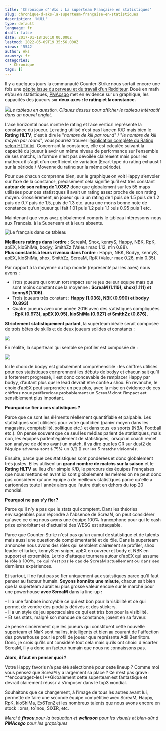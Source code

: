 ```yaml
---
title: 'Chronique d''Aks : La superteam Française en statistiques'
slug: chronique-d-aks-la-superteam-française-en-statistiques
description: 'NULL'
type: default
language: fr
draft: false
date: 2017-01-18T20:10:00.000Z
lastmod: 2022-05-09T19:35:56.000Z
views: '5542'
author: Aks
country: fr
categories:
  - Chronique
tags: []
---
```

Il y a quelques jours la communauté Counter-Strike nous sortait encore une fois une [pépite issue du cerveau et du travail d’un Redditeur](https://www.reddit.com/r/GlobalOffensive/comments/5nim0x/consistency%5Fof%5Fcsgo%5Fplayers%5Fthroughout%5F2016/?st=ixzujqso&sh=5b5094e0 "Le statistiques des joueurs pro CSGO en 2016"). Doué en math et/ou en statistiques, [PMAcsgo](https://www.reddit.com/user/PMAcsgo "Le mec malin, PMAcsgo") met en évidence sur un graphique, les capacités des joueurs sur **deux axes : le rating et la constance.**

[![](/storage/images/587c9fbed3905_1-nclsjochpqowf50-dcr1wjpeg.jpeg)](https://public.tableau.com/profile/balwas#!/vizhome/CSGOConsistencyandRatinginBigEvents2016/Sheet1)_Le tableau en question. Cliquez dessus pour afficher le tableau intéractif dans un nouvel onglet._

L’axe horizontal nous montre le rating et l’axe vertical représente la constance du joueur. Le rating utilisé n’est pas l’ancien K/D mais bien le **Rating HLTV**, c'est à dire le "_nombre de kill par round_" / "_le nombre de kill moyen par round_", vous pourrez trouver l’[explication complète du Rating selon HLTV ici](http://www.hltv.org/?pageid=242&eventid=0 "Explicatin du Rating selon HLTV"). Concernant la constance, elle est calculée suivant la capacité du joueur à avoir un même niveau de performance sur l’ensemble de ses matchs, la formule n'est pas dévoilée clairement mais pour les matheux il s'agit d'un coefficient de variation (Ecart-type du rating exhaustif sur la période / Moyenne du rating sur la même période).

Pour que chacun comprenne bien, sur le graphique on voit Happy s’envoler sur l’axe de la constance, précisément cela signifie qu’il est très constant **autour de son rating de 1.0367** donc que globalement sur les 55 maps utilisées pour ces statistiques il avait un rating assez proche de son rating moyen. Grossièrement, un joueur qui a un rating de 1 puis de 1.5 puis de 1.2 puis de 0.7 puis de 1.5, puis de 1.3 etc. aura une moins bonne note de constance qu’un joueur qui fait 1.01 puis 1.2 puis 1.1 puis 0.95 puis 1 etc.

Maintenant que vous avez globalement compris le tableau intéressons-nous aux Français, à la Superteam et à leurs absents.

![Le français dans ce tableau](/storage/images/587c9fb9a34b1_graphique-francaispng.png)

**Meilleurs ratings dans l’ordre** : ScreaM, Shox, kennyS, Happy, NBK, RpK, apEX, kioShiMa, bodyy, SmithZz (Valeur max 1.12, min 0.88).  
**Plus constants à leurs niveaux dans l’ordre** : Happy, NBK, Bodyy, kennyS, apEX, kioShiMa, shox, SmithZz, ScreaM, RpK (Valeur max 0.26, min 0.35).

Par rapport à la moyenne du top monde (représenté par les axes) nous avons :

* Trois joueurs qui ont un fort impact sur le jeu de leur équipe mais qui sont moins constant que la moyenne : **ScreaM (1.119), shox(1.111) et kennyS(1.106).**
* Trois joueurs très constant : **Happy (1.036), NBK (0.990) et bodyy (0.893)**
* Quatre joueurs avec une année 2016 avec des statistiques compliquées : **RpK (0.973), apEX (0.95), kioShiMa (0.927) et SmithZz (0.876).**

**Strictement statistiquement parlant**, la superteam idéale serait composée de trois bêtes de skills et de deux joueurs solides et constants :

![](/storage/images/587fc5ec7fdb0_shuffle1png.png)

En réalité, la superteam qui semble se profiler est composée de :

![](/storage/images/587fc5ef715a5_shuffle2png.png)

Ici le choix de bodyy est globalement compréhensible : les chiffres utilisés pour ces statistiques comprennent les débuts de bodyy et chacun sait qu’il a fortement progressé, il est donc concevable de remplacer Happy par bodyy, d’autant plus que le lead devrait être confié à shox. En revanche, le choix d’apEX peut surprendre un peu plus, avec la mise en évidence de ces chiffres nous préfèrerions probablement un ScreaM dont l’impact est sensiblement plus important.

**Pourquoi se fier à ces statistiques ?**

Parce que ce sont les éléments réellement quantifiable et palpable. Les statistiques sont utilisées pour votre quotidien (panier moyen dans les magasins, comptabilité, politique etc.) et dans tous les sports (NBA, Football etc.). On pense souvent que ce seul les médias parlent de statistiques, mais non, les équipes parlent également de statistiques, lorsqu’un coach remet son analyse de démo avant un match, il va dire que les GR sur dust2 de l’équipe adverse sont à 75% un 3/2 B sur les 5 matchs visionnés.

Ensuite, parce que ces statistiques sont pondérées et donc globalement très justes. Elles utilisent un **grand nombre de matchs sur la saison** et le **Rating HLTV** au lieu d’un simple K/D, le parcours des équipes Françaises que nous mettons en avant ici sont globalement les mêmes on ne peut donc pas considérer qu'une équipe a de meilleurs statistiques parce qu'elle a cartonnées toute l'année alors que l'autre était en dehors du top 20 mondial.

**Pourquoi ne pas s’y fier ?**

Parce qu'il n'y a pas que le stats qui comptent. Dans les théories envisageables pour répondre à l'absence de ScreaM, on peut considérer qu'avec ce cinq nous avons une équipe 100% francophone pour qui le cash prize exhorbitant et d'actualité des WESG est attaquable.

Parce que Counter-Strike n'est pas qu'un cumul de statistique et de talents mais aussi une question de complémentarité et de rôle. Dans la superteam annoncée nous avons des rôles qui semblent clairement se profiler, shox leader et lurker, kennyS en sniper, apEX en ouvreur et body et NBK en support et extremités. Le trio d'attaque tournera autour d'apEX qui assume le rôle à 100%, ce qui n'est pas le cas de ScreaM actuellement ou dans ses dernières expériences.

Et surtout, il ne faut pas se fier uniquement aux statistiques parce qu'il faut penser au facteur humain. **Soyons honnête une minute**, chacun sait bien que la superteam aurait eu plus grosse valeur encore sur le marché pour une powerhouse **avec ScreaM** dans la line-up **:**

\- Il a une fanbase incroyable ce qui est bon pour la visibilité et ce qui permet de vendre des produits dérivés et des stickers.  
\- Il a un style de jeu spectaculaire ce qui est très bon pour la visibilité.  
\- Et ses stats, malgré son manque de constance, jouent en sa faveur.

Je pense sincèrement que les joueurs qui constituent cette nouvelle superteam et NiaK sont malins, intelligents et bien au courant de l'affection des powerhouse pour le profil de joueur que représente Adil Benrlitom. Donc, je crois qu'ils ont considéré tout cela mais qu'ils ont choisi d'écarter ScreaM, il y a donc un facteur humain que nous ne connaissons pas.

**Alors, il faut en penser quoi ?**

Votre Happy favoris n’a pas été sélectionné pour cette lineup ? Comme moi vous pensez que ScreaM y a largement sa place ? Ce n’est pas grave : **encouragez-les !**Globalement cette superteam est fantastique et devrait clairement réussir à s’imposer dans le top3 mondial.

Souhaitons que ce changement, à l’image de tous les autres avant lui, permette de faire une seconde équipe compétitive avec ScreaM, Happy, RpK, kioShiMa, Ex6TenZ et les nombreux talents que nous avons encore en stock : xms, to1nou, SIXER, etc.

_Merci à **firsou** pour la traduction et **welinson** pour les visuels_ 
_et bien-sûr à **PMAcsgo** pour les graphiques_
